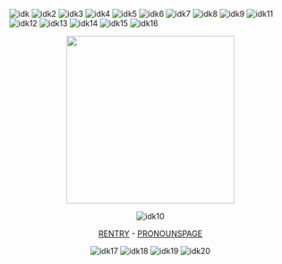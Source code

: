 ![idk](https://64.media.tumblr.com/eb017b45cb5084667d0fece11ae48999/2be3d7b7e3b8925d-a3/s100x200/b5f2f3dd0ff960cdf0c66047cee94a903115a0bd.gifv)
![idk2](https://64.media.tumblr.com/cdf21ed9be14e0f938ff91d57771f0e2/2be3d7b7e3b8925d-7a/s100x200/e679172db4a245d5939cf82825867072a3bff9b1.pnj)
![idk3](https://64.media.tumblr.com/948ef1700898b1890935fdac9c24d489/2be3d7b7e3b8925d-bc/s100x200/0d1483ec584925a191c3124f1d81b138ae750496.pnj)
![idk4](https://64.media.tumblr.com/0060da4b4fbedbd687338919a14954a5/2be3d7b7e3b8925d-3d/s100x200/343248053d2d50a7ecb404230a8d22f904714b2d.gifv)
![idk5](https://64.media.tumblr.com/8bf6786d7ce614dd17f3c350d0fd7bd7/2be3d7b7e3b8925d-ea/s100x200/05570c493a0a475112cf63b6b4de1d91c25d098f.gifv)
![idk6](https://64.media.tumblr.com/ec46fa3058e1a64c37e82d0f61c9ebea/2be3d7b7e3b8925d-54/s100x200/4d601bda031c059af83e8ca2635448350d231b97.pnj)
![idk7](https://64.media.tumblr.com/b094d34f01387d8ddfd30602a3d99f8f/2be3d7b7e3b8925d-65/s100x200/0fccb7b12c211e05c8a0fb6a4f8dc42ab9ee35f3.gifv)
![idk8](https://64.media.tumblr.com/e1922030f64233124161197d14b6ff49/2be3d7b7e3b8925d-51/s100x200/d48b9bce1543c385f70e71edc8c15f8ce4cde417.jpg)
![idk9](https://64.media.tumblr.com/a42ba698cfbbaac6954fc1e438f91017/2be3d7b7e3b8925d-0f/s100x200/c8918ebb06f0cfb530d54a93abddbca7f3e87229.pnj)
![idk11](https://64.media.tumblr.com/1cdef33fe7858e88a4d756531247f4ab/dd0b327050c59e98-3f/s100x200/4276faca1fd2d73a06735173f0be9a57200db26e.gifv)
![idk12](https://64.media.tumblr.com/66be78981d48a18392116c3fa952fca8/f881262a996dd464-b4/s100x200/a621a313dbb3412b240dfd8ec1ff9a6f9eaa6438.gifv)
![idk13](https://64.media.tumblr.com/5d3f43a87e951f58e728462c162a510b/f881262a996dd464-a7/s100x200/cd3ed14da74fbc20e9fffb6c80d48cc55a668ee7.gifv)
![idk14](https://64.media.tumblr.com/3f7ab0577c6746457804c72ff95168f1/5145bbf0b29b3644-0b/s100x200/deca01ac0ede7c4dcbfbce03feef602599f7a805.gifv)
![idk15](https://44.media.tumblr.com/da8394eaf554892b17be98802b1dec28/5b40d336298baa29-61/s250x250_c1_f1/e5cb16d8f0f8a31085cdda94ed5d778e67b4b93a.gifv)
![idk16](https://64.media.tumblr.com/68bb9e71ec030bfeb579002c6761aa36/37777c07c7c048ea-9e/s100x200/f463e36b2aa8cf02e26c4f744a90504547b40612.gifv)

<div align="center">
  <img src="https://cdn.discordapp.com/attachments/1248563532388372481/1307265515806396437/Untitled21_20241116154617.png?ex=6739ad62&is=67385be2&hm=fdb63fd86cb819b7ebdb3535df150b64c45a1ac5633b7d04cce8c22b0e4a952a&"height="300"
    </div>

![idk10](https://64.media.tumblr.com/ad5eaee7f197c2d7d56d07a8b2bfc908/7022dab1c46a2941-60/s75x75_c1/d581fa5884f3a1d374c6e70207ea26c31312fec6.gifv)

[RENTRY](https://rentry.co/jevfhhf) - [PRONOUNSPAGE](https://ru.pronouns.page/@jevfh)

![idk17](https://64.media.tumblr.com/5622c813552d7d4bb94a2c1030883be0/d0745e618a8e6ac7-d6/s250x400/b674064927cd82d089e4670ab83f18158a4f2518.jpg)
![idk18](https://64.media.tumblr.com/8652aa3d3a96753edf79715c8dcf7f32/5e5d02f1f6821b09-28/s100x200/e165b9657e97916cd925e028b0bb08f618101e35.jpg)
![idk19](https://64.media.tumblr.com/b14d4b5b5c287a44d763e9182e60eb9d/5e5d02f1f6821b09-d9/s100x200/a58086b2d9703e9cf036fad64bea1009a17fb695.gifv)
![idk20](https://64.media.tumblr.com/25c4f00728a21cadbc56d25f6b5b5d18/b574f4a39f7de4a6-9b/s100x200/1b493d33755df14c0dc9ebde80a188f725569f4d.gifv)
